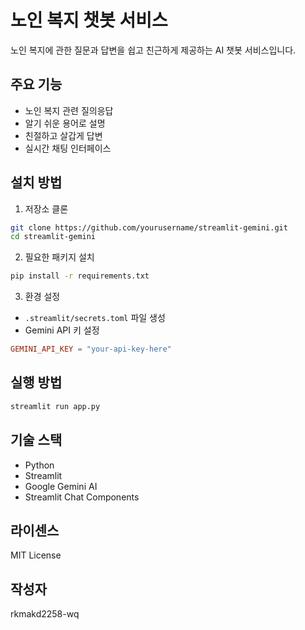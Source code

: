 # 노인 복지 챗봇 서비스

노인 복지에 관한 질문과 답변을 쉽고 친근하게 제공하는 AI 챗봇 서비스입니다.

## 주요 기능

- 노인 복지 관련 질의응답
- 알기 쉬운 용어로 설명
- 친절하고 살갑게 답변
- 실시간 채팅 인터페이스

## 설치 방법

1. 저장소 클론
```bash
git clone https://github.com/yourusername/streamlit-gemini.git
cd streamlit-gemini
```

2. 필요한 패키지 설치
```bash
pip install -r requirements.txt
```

3. 환경 설정
- `.streamlit/secrets.toml` 파일 생성
- Gemini API 키 설정
```toml
GEMINI_API_KEY = "your-api-key-here"
```

## 실행 방법

```bash
streamlit run app.py
```

## 기술 스택

- Python
- Streamlit
- Google Gemini AI
- Streamlit Chat Components

## 라이센스

MIT License

## 작성자

rkmakd2258-wq